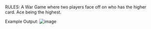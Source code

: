 RULES:
A War Game where two players face off on who has the higher card. Ace being the highest.

Example Output:
![image](https://github.com/user-attachments/assets/b1d01757-d70e-46d6-9b63-910531d7ceeb)

